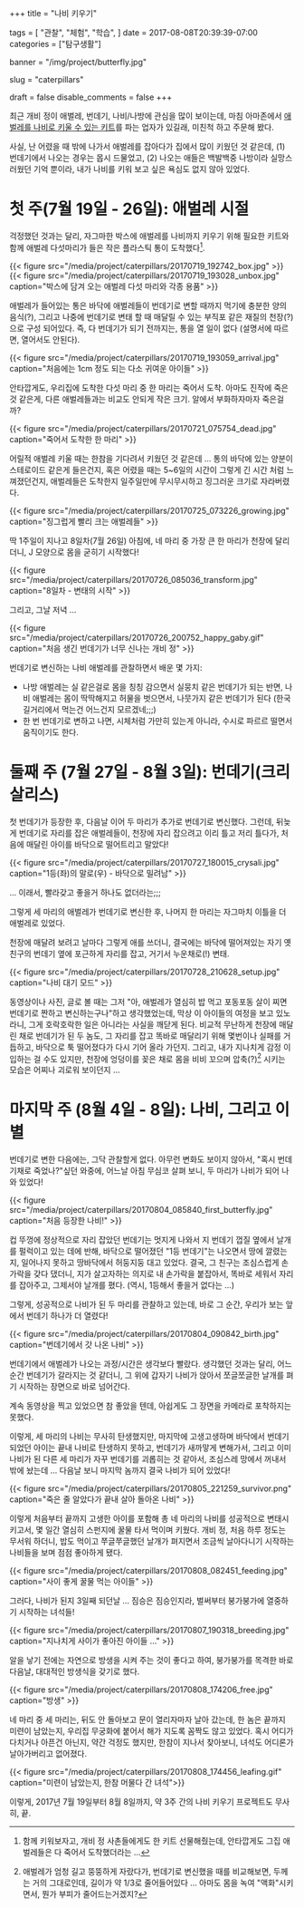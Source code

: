 +++
title = "나비 키우기"

tags = [
  "관찰",
  "체험",
  "학습",
]
date = 2017-08-08T20:39:39-07:00
categories = ["탐구생활"]

banner = "/img/project/butterfly.jpg"

slug = "caterpillars"

draft = false
disable_comments = false
+++

최근 개비 정이 애벌레, 번데기, 나비/나방에 관심을 많이 보이는데, 마침
아마존에서 [애벌레를 나비로 키울 수 있는 키트](https://smile.amazon.com/gp/product/B00WE1BKDY/ref=oh_aui_detailpage_o01_s01?ie=UTF8&psc=1)를 파는 업자가 있길래,
미친척 하고 주문해 봤다.

<!--more-->

사실, 난 어렸을 때 밖에 나가서 애벌레를 잡아다가 집에서 많이 키웠던 것 같은데,
(1) 번데기에서 나오는 경우는 몹시 드물었고,
(2) 나오는 애들은 백발백중 나방이라 실망스러웠던 기억 뿐이라, 내가 나비를
키워 보고 싶은 욕심도 없지 않아 있었다.


# 첫 주(7월 19일 - 26일): 애벌레 시절
걱정했던 것과는 달리, 자그마한 박스에 애벌레를 나비까지 키우기 위해 필요한
키트와 함께 애벌레 다섯마리가 들은 작은 플라스틱 통이 도착했다[^1].

[^1]: 함께 키워보자고, 개비 정 사촌들에게도 한 키트 선물해줬는데, 안타깝게도 그집 애벌레들은 다 죽어서 도착했더라는 …

{{< figure
  src="/media/project/caterpillars/20170719_192742_box.jpg" >}}
{{< figure
  src="/media/project/caterpillars/20170719_193028_unbox.jpg"
  caption="박스에 담겨 오는 애벌레 다섯 마리와 각종 용품" >}}

애벌레가 들어있는 통은 바닥에 애벌레들이 번데기로 변할 때까지 먹기에
충분한 양의 음식(?), 그리고 나중에 번데기로 변태 할 때 매달릴 수 있는 부직포
같은 재질의 천장(?)으로 구성 되어있다.
즉, 다 번데기가 되기 전까지는, 통을 열 일이 없다 (설명서에 따르면, 열어서도
안된다).

{{< figure
  src="/media/project/caterpillars/20170719_193059_arrival.jpg"
  caption="처음에는 1cm 정도 되는 다소 귀여운 아이들" >}}

안타깝게도, 우리집에 도착한 다섯 마리 중 한 마리는 죽어서 도착. 아마도
진작에 죽은 것 같은게, 다른 애벌레들과는 비교도 안되게 작은 크기. 알에서
부화하자마자 죽은걸까?

{{< figure
  src="/media/project/caterpillars/20170721_075754_dead.jpg"
  caption="죽어서 도착한 한 마리" >}}

어릴적 애벌레 키울 때는 한참을 기다려서 키웠던 것 같은데 … 통의 바닥에 있는
양분이 스테로이드 같은게 들은건지, 혹은 어렸을 때는 5~6일의 시간이 그렇게
긴 시간 처럼 느껴졌던건지, 애벌레들은 도착한지 일주일만에 무시무시하고
징그러운 크기로 자라버렸다.

{{< figure
  src="/media/project/caterpillars/20170725_073226_growing.jpg"
  caption="징그럽게 빨리 크는 애벌레들" >}}

딱 1주일이 지나고 8일차(7월 26일) 아침에, 네 마리 중 가장 큰 한 마리가
천장에 달리더니, J 모양으로 몸을 굳히기 시작했다!

{{< figure
  src="/media/project/caterpillars/20170726_085036_transform.jpg"
  caption="8일차 - 변태의 시작" >}}

그리고, 그날 저녁 …

{{< figure
  src="/media/project/caterpillars/20170726_200752_happy_gaby.gif"
  caption="처음 생긴 번데기가 너무 신나는 개비 정" >}}

번데기로 변신하는 나비 애벌레를 관찰하면서 배운 몇 가지:

* 나방 애벌레는 실 같은걸로 몸을 칭칭 감으면서 실뭉치 같은 번데기가 되는 반면,
나비 애벌레는 몸이 딱딱해지고 허물을 벗으면서, 나뭇가지 같은 번데기가 된다
(한국 길거리에서 먹는건 어느건지 모르겠네;;;)
* 한 번 번데기로 변하고 나면, 시체처럼 가만히 있는게 아니라, 수시로 파르르
떨면서 움직이기도 한다.


# 둘째 주 (7월 27일 - 8월 3일): 번데기(크리살리스)
첫 번데기가 등장한 후, 다음날 이어 두 마리가 추가로 번데기로 변신했다. 그런데,
뒤늦게 번데기로 자리를 잡은 애벌레들이, 천장에 자리 잡으려고 이리 틀고 저리
틀다가, 처음에 매달린 아이를 바닥으로 떨어트리고 말았다!

{{< figure
  src="/media/project/caterpillars/20170727_180015_crysali.jpg"
  caption="1등(좌)의 말로(우) - 바닥으로 밀려남" >}}

… 이래서, 빨라갖고 좋을거 하나도 없더라는;;;

그렇게 세 마리의 애벌레가 번데기로 변신한 후, 나머지 한 마리는 자그마치 이틀을
더 애벌레로 있었다.

천장에 매달려 보려고 날마다 그렇게 애를 쓰더니, 결국에는 바닥에 떨어져있는 자기
옛 친구의 번데기 옆에 포근하게 자리를 잡고, 거기서 누운채로(!) 변태.

{{< figure
  src="/media/project/caterpillars/20170728_210628_setup.jpg"
  caption="나비 대기 모드" >}}

동영상이나 사진, 글로 볼 때는 그저 "아, 애벌레가 열심히 밥 먹고 포동포동 살이
찌면 번데기로 짠하고 변신하는구나"하고 생각했었는데, 막상 이 아이들의 여정을
보고 있노라니, 그게 호락호락한 일은 아니라는 사실을 깨닫게 된다.
비교적 무난하게 천장에 매달린 채로 번데기가 된 두 놈도, 그 자리를 잡고 똑바로
매달리기 위해 몇번이나 실패를 거듭하고, 바닥으로 툭 떨어졌다가 다시 기어 올라
가던지. 그리고, 내가 지나치게 감정 이입하는 걸 수도 있지만, 천장에 엉덩이를 꽂은
채로 몸을 비비 꼬으며 압축(?)[^2] 시키는 모습은 어찌나 괴로워 보이던지 …

[^2]: 애벌레가 엄청 길고 뚱뚱하게 자랐다가, 번데기로 변신했을 때를 비교해보면, 두께는 거의 그대로인데, 길이가 약 1/3로 줄어들어있다 … 아마도 몸을 녹여 "액화"시키면서, 뭔가 부피가 줄어드는거겠지?

# 마지막 주 (8월 4일 - 8일): 나비, 그리고 이별
번데기로 변한 다음에는, 그닥 관찰할게 없다. 아무런 변화도 보이지 않아서,
"혹시 번데기채로 죽었나?"싶던 와중에, 어느날 아침 무심코 살펴 보니, 두 마리가
나비가 되어 나와 있었다!

{{< figure
  src="/media/project/caterpillars/20170804_085840_first_butterfly.jpg"
  caption="처음 등장한 나비!" >}}

컵 뚜껑에 정상적으로 자리 잡았던 번데기는 멋지게 나와서 지 번데기 껍질 옆에서
날개를 펄럭이고 있는 데에 반해, 바닥으로 떨어졌던 "1등 번데기"는 나오면서 땅에
깔렸는지, 일어나지 못하고 땅바닥에서 허둥지둥 대고 있었다. 결국, 그 친구는
조심스럽게 손가락을 갖다 댔더니, 지가 살고자하는 의지로 내 손가락을 붙잡아서,
똑바로 세워서 자리를 잡아주고, 그제서야 날개를 폈다.
(역시, 1등해서 좋을거 없다는 …)

그렇게, 성공적으로 나비가 된 두 마리를 관찰하고 있는데, 바로 그 순간, 우리가
보는 앞에서 번데기 하나가 더 열렸다!

{{< figure
  src="/media/project/caterpillars/20170804_090842_birth.jpg"
  caption="번데기에서 갓 나온 나비" >}}

번데기에서 애벌레가 나오는 과정/시간은 생각보다 빨랐다.
생각했던 것과는 달리, 어느 순간 번데기가 갈라지는 것 같더니, 그 위에 갑자기
나비가 앉아서 쪼글쪼글한 날개를 펴기 시작하는 장면으로 바로 넘어간다.

계속 동영상을 찍고 있었으면 참 좋았을 텐데, 아쉽게도 그 장면을 카메라로
포착하지는 못했다.

이렇게, 세 마리의 나비는 무사히 탄생했지만, 마지막에 고생고생하며 바닥에서
번데기 되었던 아이는 끝내 나비로 탄생하지 못하고, 번데기가 새까맣게 변해가서,
그리고 이미 나비가 된 다른 세 마리가 자꾸 번데기를 괴롭히는 것 같아서, 조심스레
망에서 꺼내서 밖에 놨는데 … 다음날 보니 마지막 놈까지 결국 나비가 되어 있었다!

{{< figure
  src="/media/project/caterpillars/20170805_221259_survivor.png"
  caption="죽은 줄 알았다가 끝내 살아 돌아온 나비" >}}

이렇게 처음부터 끝까지 고생한 아이를 포함해 총 네 마리의 나비를 성공적으로
변태시키고서, 몇 일간 열심히 스펀지에 꿀물 타서 먹이며 키웠다.
개비 정, 처음 하루 정도는 무서워 하더니, 밥도 먹이고 쭈글쭈글했던 날개가
펴지면서 조금씩 날아다니기 시작하는 나비들을 보며 점점 좋아하게 됐다.

{{< figure
  src="/media/project/caterpillars/20170808_082451_feeding.jpg"
  caption="사이 좋게 꿀물 먹는 아이들" >}}

그러다, 나비가 된지 3일째 되던날 … 짐승은 짐승인지라, 벌써부터 붕가붕가에
열중하기 시작하는 녀석들!

{{< figure
  src="/media/project/caterpillars/20170807_190318_breeding.jpg"
  caption="지나치게 사이가 좋아진 아이들 …" >}}

알을 낳기 전에는 자연으로 방생을 시켜 주는 것이 좋다고 하여, 붕가붕가를
목격한 바로 다음날, 대대적인 방생식을 갖기로 했다.

{{< figure
  src="/media/project/caterpillars/20170808_174206_free.jpg"
  caption="방생" >}}

네 마리 중 세 마리는, 뒤도 안 돌아보고 문이 열리자마자 날아 갔는데, 한 놈은
끝까지 미련이 남았는지, 우리집 무궁화에 붙어서 해가 지도록 꼼짝도 않고
있었다. 혹시 어디가 다치거나 아픈건 아닌지, 약간 걱정도 했지만, 한참이 지나서
찾아보니, 녀석도 어디론가 날아가버리고 없어졌다.

{{< figure
  src="/media/project/caterpillars/20170808_174456_leafing.gif"
  caption="미련이 남았는지, 한참 머물다 간 녀석">}}

이렇게, 2017년 7월 19일부터 8월 8일까지, 약 3주 간의 나비 키우기 프로젝트도
무사히, 끝.

